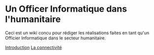 # Un Officer Informatique dans l'humanitaire

Ceci est un wiki concu pour rédiger les réalisations faites en tant qu'un Officier Informatique dans le secteur humanitaire. 

[Introduction](https://github.com/mekuate/ictofficer/wiki/Introduction)
[La connectivité](https://github.com/mekuate/ictofficer/wiki/La-Connectivit%C3%A9)

